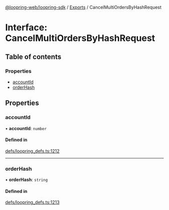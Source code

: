 [@loopring-web/loopring-sdk](../README.md) / [Exports](../modules.md) / CancelMultiOrdersByHashRequest

# Interface: CancelMultiOrdersByHashRequest

## Table of contents

### Properties

- [accountId](CancelMultiOrdersByHashRequest.md#accountid)
- [orderHash](CancelMultiOrdersByHashRequest.md#orderhash)

## Properties

### accountId

• **accountId**: `number`

#### Defined in

[defs/loopring_defs.ts:1212](https://github.com/Loopring/loopring_sdk/blob/a4b843d/src/defs/loopring_defs.ts#L1212)

___

### orderHash

• **orderHash**: `string`

#### Defined in

[defs/loopring_defs.ts:1213](https://github.com/Loopring/loopring_sdk/blob/a4b843d/src/defs/loopring_defs.ts#L1213)
